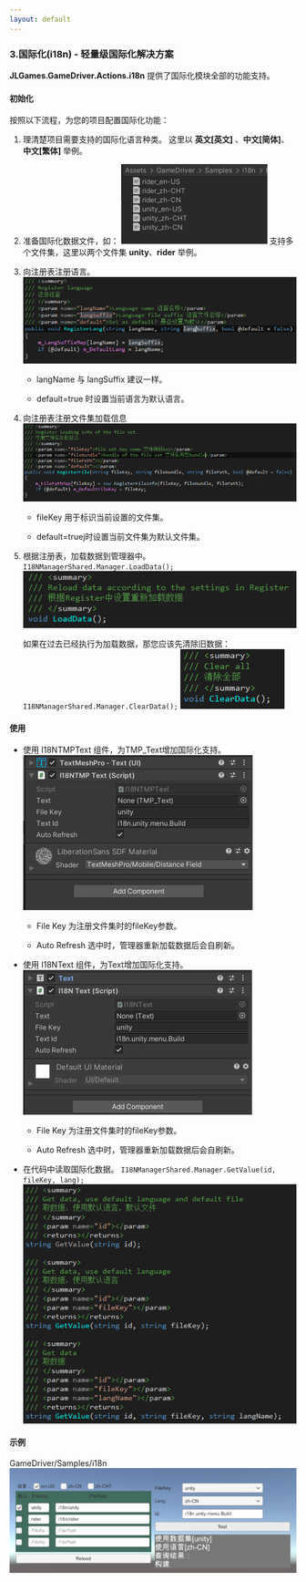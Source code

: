 ```yaml
---
layout: default
---
```

### 3.国际化(i18n) - 轻量级国际化解决方案

**JLGames.GameDriver.Actions.i18n** 提供了国际化模块全部的功能支持。

#### 初始化

按照以下流程，为您的项目配置国际化功能：

1. 理清楚项目需要支持的国际化语言种类。
   这里以 **英文[英文]** 、**中文[简体]**、**中文[繁体]** 举例。

2. 准备国际化数据文件，如：
   ![image](assets/img/i18n_1.png)
   支持多个文件集，这里以两个文件集 **unity**、**rider** 举例。
   
3. 向注册表注册语言。
   ![image](assets/img/i18n_6.png)
   
   + langName 与 langSuffix 建议一样。
   
   + default=true 时设置当前语言为默认语言。
   
4. 向注册表注册文件集加载信息
   ![image](assets/img/i18n_7.png)

   + fileKey 用于标识当前设置的文件集。
   
   + default=truej时设置当前文件集为默认文件集。

5. 根据注册表，加载数据到管理器中。
   `I18NManagerShared.Manager.LoadData();`
   ![image](assets/img/i18n_8.png)
   
   如果在过去已经执行为加载数据，那您应该先清除旧数据：
   `I18NManagerShared.Manager.ClearData();`
   ![image](assets/img/i18n_9.png)

#### 使用

+ 使用 I18NTMPText 组件，为TMP_Text增加国际化支持。
  ![image](assets/img/i18n_3.png)
  
  + File Key 为注册文件集时的fileKey参数。
  
  + Auto Refresh 选中时，管理器重新加载数据后会自刷新。
  
+ 使用 I18NText 组件，为Text增加国际化支持。
  ![image](assets/img/i18n_2.png)
  
  + File Key 为注册文件集时的fileKey参数。
  
  + Auto Refresh 选中时，管理器重新加载数据后会自刷新。

+ 在代码中读取国际化数据。
  `I18NManagerShared.Manager.GetValue(id, fileKey, lang);`
  ![image](assets/img/i18n_10.png)
  
#### 示例

  GameDriver/Samples/i18n
  ![image](assets/img/i18n_4.png)